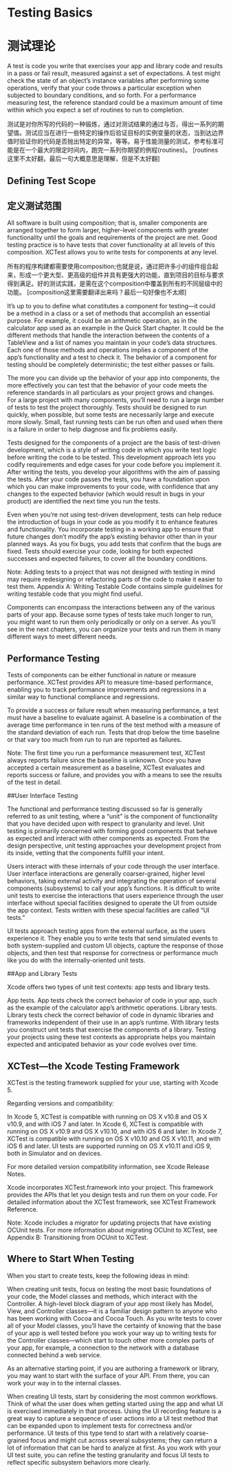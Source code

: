 # Testing Basics
# 测试理论

A test is code you write that exercises your app and library code and results in a pass or fail result, measured against a set of expectations. A test might check the state of an object’s instance variables after performing some operations, verify that your code throws a particular exception when subjected to boundary conditions, and so forth. For a performance measuring test, the reference standard could be a maximum amount of time within which you expect a set of routines to run to completion.

测试是对你所写的代码的一种锻炼，通过对测试结果的通过与否，得出一系列的期望值。测试应当在进行一些特定的操作后验证目标的实例变量的状态，当到达边界值时验证你的代码是否抛出特定的异常，等等。易于性能测量的测试，参考标准可能是在一个最大的限定时间内，跑完一系列你期望的例程(routines)。 
[routines这里不太好翻，最后一句大概意思是理解，但是不太好翻]


## Defining Test Scope
## 定义测试范围

All software is built using composition; that is, smaller components are arranged together to form larger, higher-level components with greater functionality until the goals and requirements of the project are met. Good testing practice is to have tests that cover functionality at all levels of this composition. XCTest allows you to write tests for components at any level.

所有的程序构建都需要使用composition;也就是说，通过把许多小的组件组合起来，形成一个更大型、更高级的组件并具有更强大的功能，直到项目的目标与要求得到满足。好的测试实践，是需在这个composition中覆盖到所有的不同层级中的功能。
[composition这里需要翻译出来吗？最后一句好像也不太顺]


It’s up to you to define what constitutes a component for testing—it could be a method in a class or a set of methods that accomplish an essential purpose. For example, it could be an arithmetic operation, as in the calculator app used as an example in the Quick Start chapter. It could be the different methods that handle the interaction between the contents of a TableView and a list of names you maintain in your code’s data structures. Each one of those methods and operations implies a component of the app’s functionality and a test to check it. The behavior of a component for testing should be completely deterministic; the test either passes or fails.



The more you can divide up the behavior of your app into components, the more effectively you can test that the behavior of your code meets the reference standards in all particulars as your project grows and changes. For a large project with many components, you’ll need to run a large number of tests to test the project thoroughly. Tests should be designed to run quickly, when possible, but some tests are necessarily large and execute more slowly. Small, fast running tests can be run often and used when there is a failure in order to help diagnose and fix problems easily.

Tests designed for the components of a project are the basis of test-driven development, which is a style of writing code in which you write test logic before writing the code to be tested. This development approach lets you codify requirements and edge cases for your code before you implement it. After writing the tests, you develop your algorithms with the aim of passing the tests. After your code passes the tests, you have a foundation upon which you can make improvements to your code, with confidence that any changes to the expected behavior (which would result in bugs in your product) are identified the next time you run the tests.

Even when you’re not using test-driven development, tests can help reduce the introduction of bugs in your code as you modify it to enhance features and functionality. You incorporate testing in a working app to ensure that future changes don’t modify the app’s existing behavior other than in your planned ways. As you fix bugs, you add tests that confirm that the bugs are fixed. Tests should exercise your code, looking for both expected successes and expected failures, to cover all the boundary conditions.


Note: Adding tests to a project that was not designed with testing in mind may require redesigning or refactoring parts of the code to make it easier to test them. Appendix A: Writing Testable Code contains simple guidelines for writing testable code that you might find useful.


Components can encompass the interactions between any of the various parts of your app. Because some types of tests take much longer to run, you might want to run them only periodically or only on a server. As you’ll see in the next chapters, you can organize your tests and run them in many different ways to meet different needs.


## Performance Testing

Tests of components can be either functional in nature or measure performance. XCTest provides API to measure time-based performance, enabling you to track performance improvements and regressions in a similar way to functional compliance and regressions.

To provide a success or failure result when measuring performance, a test must have a baseline to evaluate against. A baseline is a combination of the average time performance in ten runs of the test method with a measure of the standard deviation of each run. Tests that drop below the time baseline or that vary too much from run to run are reported as failures.

Note: The first time you run a performance measurement test, XCTest always reports failure since the baseline is unknown. Once you have accepted a certain measurement as a baseline, XCTest evaluates and reports success or failure, and provides you with a means to see the results of the test in detail.


##User Interface Testing

The functional and performance testing discussed so far is generally referred to as unit testing, where a “unit” is the component of functionality that you have decided upon with respect to granularity and level. Unit testing is primarily concerned with forming good components that behave as expected and interact with other components as expected. From the design perspective, unit testing approaches your development project from its inside, vetting that the components fulfill your intent.

Users interact with these internals of your code through the user interface. User interface interactions are generally coarser-grained, higher level behaviors, taking external activity and integrating the operation of several components (subsystems) to call your app’s functions. It is difficult to write unit tests to exercise the interactions that users experience through the user interface without special facilities designed to operate the UI from outside the app context. Tests written with these special facilities are called “UI tests.”

UI tests approach testing apps from the external surface, as the users experience it. They enable you to write tests that send simulated events to both system-supplied and custom UI objects, capture the response of those objects, and then test that response for correctness or performance much like you do with the internally-oriented unit tests.

##App and Library Tests

Xcode offers two types of unit test contexts: app tests and library tests.

App tests. App tests check the correct behavior of code in your app, such as the example of the calculator app’s arithmetic operations.
Library tests. Library tests check the correct behavior of code in dynamic libraries and frameworks independent of their use in an app’s runtime. With library tests you construct unit tests that exercise the components of a library.
Testing your projects using these test contexts as appropriate helps you maintain expected and anticipated behavior as your code evolves over time.

## XCTest—the Xcode Testing Framework

XCTest is the testing framework supplied for your use, starting with Xcode 5.

Regarding versions and compatibility:

In Xcode 5, XCTest is compatible with running on OS X v10.8 and OS X v10.9, and with iOS 7 and later.
In Xcode 6, XCTest is compatible with running on OS X v10.9 and OS X v10.10, and with iOS 6 and later.
In Xcode 7, XCTest is compatible with running on OS X v10.10 and OS X v10.11, and with iOS 6 and later.
UI tests are supported running on OS X v10.11 and iOS 9, both in Simulator and on devices.

For more detailed version compatibility information, see Xcode Release Notes.

Xcode incorporates XCTest.framework into your project. This framework provides the APIs that let you design tests and run them on your code. For detailed information about the XCTest framework, see XCTest Framework Reference.

Note: Xcode includes a migrator for updating projects that have existing OCUnit tests. For more information about migrating OCUnit to XCTest, see Appendix B: Transitioning from OCUnit to XCTest.


## Where to Start When Testing

When you start to create tests, keep the following ideas in mind:

When creating unit tests, focus on testing the most basic foundations of your code, the Model classes and methods, which interact with the Controller.
A high-level block diagram of your app most likely has Model, View, and Controller classes—it is a familiar design pattern to anyone who has been working with Cocoa and Cocoa Touch. As you write tests to cover all of your Model classes, you’ll have the certainty of knowing that the base of your app is well tested before you work your way up to writing tests for the Controller classes—which start to touch other more complex parts of your app, for example, a connection to the network with a database connected behind a web service.

As an alternative starting point, if you are authoring a framework or library, you may want to start with the surface of your API. From there, you can work your way in to the internal classes.

When creating UI tests, start by considering the most common workflows. Think of what the user does when getting started using the app and what UI is exercised immediately in that process. Using the UI recording feature is a great way to capture a sequence of user actions into a UI test method that can be expanded upon to implement tests for correctness and/or performance.
UI tests of this type tend to start with a relatively coarse-grained focus and might cut across several subsystems; they can return a lot of information that can be hard to analyze at first. As you work with your UI test suite, you can refine the testing granularity and focus UI tests to reflect specific subsystem behaviors more clearly.
